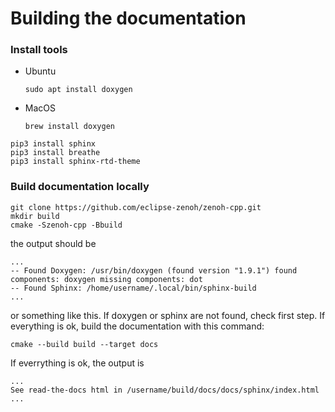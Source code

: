 # Building the documentation

### Install tools

-   Ubuntu
    ```
    sudo apt install doxygen
    ```

-   MacOS
    ```
    brew install doxygen
    ```

```
pip3 install sphinx
pip3 install breathe
pip3 install sphinx-rtd-theme
```

### Build documentation locally

```
git clone https://github.com/eclipse-zenoh/zenoh-cpp.git
mkdir build
cmake -Szenoh-cpp -Bbuild
```

the output should be 
```
...
-- Found Doxygen: /usr/bin/doxygen (found version "1.9.1") found components: doxygen missing components: dot
-- Found Sphinx: /home/username/.local/bin/sphinx-build  
...
```
or something like this. If doxygen or sphinx are not found, check first step. If everything is ok,
build the documentation with this command:

```
cmake --build build --target docs
```

If everrything is ok, the output is
```
...
See read-the-docs html in /username/build/docs/docs/sphinx/index.html
...
```
